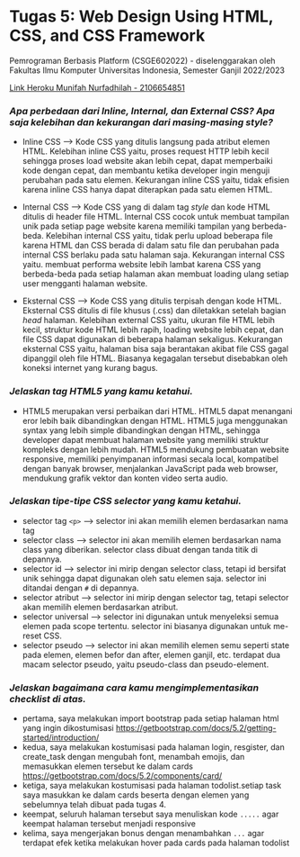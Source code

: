 # Tugas 5: Web Design Using HTML, CSS, and CSS Framework

Pemrograman Berbasis Platform (CSGE602022) - diselenggarakan oleh Fakultas Ilmu Komputer Universitas Indonesia, Semester Ganjil 2022/2023 

[Link Heroku Munifah Nurfadhilah - 2106654851](http://tugas2pudil.herokuapp.com/todolist/)

### *Apa perbedaan dari Inline, Internal, dan External CSS? Apa saja kelebihan dan kekurangan dari masing-masing style?*
- Inline CSS --> Kode CSS yang ditulis langsung pada atribut elemen HTML. Kelebihan inline CSS yaitu, proses request HTTP lebih kecil sehingga proses load website akan lebih cepat, dapat memperbaiki kode dengan cepat, dan membantu ketika developer ingin menguji perubahan pada satu elemen. Kekurangan inline CSS yaitu, tidak efisien karena inline CSS hanya dapat diterapkan pada satu elemen HTML.

- Internal CSS --> Kode CSS yang di dalam tag *style* dan kode HTML ditulis di header file HTML. Internal CSS cocok untuk membuat tampilan unik pada setiap page website karena memiliki tampilan yang berbeda-beda. Kelebihan internal CSS yaitu, tidak perlu upload beberapa file karena HTML dan CSS berada di dalam satu file dan perubahan pada internal CSS berlaku pada satu halaman saja. Kekurangan internal CSS yaitu. membuat performa website lebih lambat karena CSS yang berbeda-beda pada setiap halaman akan membuat loading ulang setiap user mengganti halaman website.

- Eksternal CSS --> Kode CSS yang ditulis terpisah dengan kode HTML. Eksternal CSS ditulis di file khusus (.css) dan diletakkan setelah bagian *head* halaman. Kelebihan external CSS yaitu, ukuran file HTML lebih kecil, struktur kode HTML lebih rapih, loading website lebih cepat, dan file CSS dapat digunakan di beberapa halaman sekaligus. Kekurangan eksternal CSS yaitu, halaman bisa saja berantakan akibat file CSS gagal dipanggil oleh file HTML. Biasanya kegagalan tersebut disebabkan oleh koneksi internet yang kurang bagus.

### *Jelaskan tag HTML5 yang kamu ketahui.*
- HTML5 merupakan versi perbaikan dari HTML. HTML5 dapat menangani eror lebih baik dibandingkan dengan HTML. HTML5 juga menggunakan syntax yang lebih simple dibandingkan dengan HTML, sehingga developer dapat membuat halaman website yang memiliki struktur kompleks dengan lebih mudah. HTML5 mendukung pembuatan website responsive, memiliki penyimpanan informasi secala local, kompatibel dengan banyak browser, menjalankan JavaScript pada web browser, mendukung grafik vektor dan konten video serta audio. 

### *Jelaskan tipe-tipe CSS selector yang kamu ketahui.*
- selector tag `<p>` --> selector ini akan memilih elemen berdasarkan nama tag
- selector class --> selector ini akan memilih elemen berdasarkan nama class yang diberikan. selector class dibuat dengan tanda titik di depannya.
- selector id --> selector ini mirip dengan selector class, tetapi id bersifat unik sehingga dapat digunakan oleh satu elemen saja. selector ini ditandai dengan `#` di depannya. 
- selector atribut --> selector ini mirip dengan selector tag, tetapi selector akan memilih elemen berdasarkan atribut. 
- selector universal --> selector ini digunakan untuk menyeleksi semua elemen pada scope tertentu. selector ini biasanya digunakan untuk me-reset CSS. 
- selector pseudo --> selector ini akan memilih elemen semu seperti state pada elemen, elemen befor dan after, elemen ganjil, etc. terdapat dua macam selector pseudo, yaitu pseudo-class dan pseudo-element. 

### *Jelaskan bagaimana cara kamu mengimplementasikan checklist di atas.*
- pertama, saya melakukan import bootstrap pada setiap halaman html yang ingin dikostumisasi https://getbootstrap.com/docs/5.2/getting-started/introduction/
- kedua, saya melakukan kostumisasi pada halaman login, resgister, dan create_task dengan mengubah font, menambah emojis, dan memasukkan elemen tersebut ke dalam cards https://getbootstrap.com/docs/5.2/components/card/ 
- ketiga, saya melakukan kostumisasi pada halaman todolist.setiap task saya masukkan ke dalam cards beserta dengan elemen yang sebelumnya telah dibuat pada tugas 4. 
- keempat, seluruh halaman tersebut saya menuliskan kode `.....` agar keempat halaman tersebut menjadi responsive
- kelima, saya mengerjakan bonus dengan menambahkan `...` agar terdapat efek ketika melakukan hover pada cards pada halaman todolist